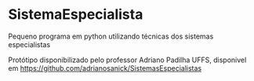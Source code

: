 # SistemaEspecialista
Pequeno programa em python utilizando técnicas dos sistemas especialistas

Protótipo disponibilizado pelo professor Adriano Padilha UFFS, disponivel em https://github.com/adrianosanick/SistemasEspecialistas
